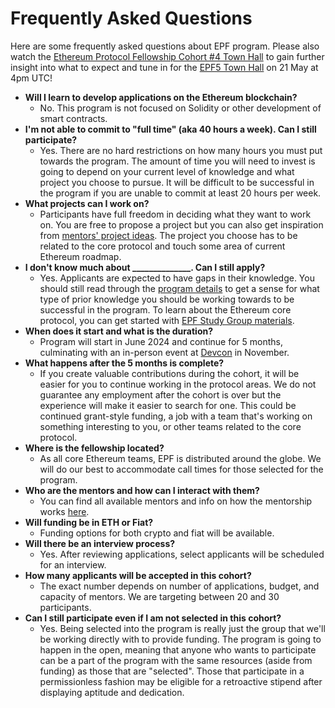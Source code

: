 # Frequently Asked Questions

Here are some frequently asked questions about EPF program. Please also watch the [Ethereum Protocol Fellowship Cohort #4 Town Hall](https://www.youtube.com/watch?v=ovwXAgP9LS8&ab_channel=EthereumFoundation) to gain further insight into what to expect and tune in for the [EPF5 Town Hall](https://www.youtube.com/watch?v=nrwKxyBIYYk&ab_channel=EthereumProtocolFellowship) on 21 May at 4pm UTC! 

- **Will I learn to develop applications on the Ethereum blockchain?**
    - No. This program is not focused on Solidity or other development of smart contracts. 
- **I'm not able to commit to "full time" (aka 40 hours a week). Can I still participate?**
    - Yes. There are no hard restrictions on how many hours you must put towards the program. The amount of time you will need to invest is going to depend on your current level of knowledge and what project you choose to pursue.  It will be difficult to be successful in the program if you are unable to commit at least 20 hours per week.
- **What projects can I work on?**
    - Participants have full freedom in deciding what they want to work on. You are free to propose a project but you can also get inspiration from [mentors' project ideas](/projects/project-ideas.md). The project you choose has to be related to the core protocol and touch some area of current Ethereum roadmap. 
- **I don't know much about ______________.  Can I still apply?**
    - Yes. Applicants are expected to have gaps in their knowledge.  You should still read through the [program details](./program-details.md) to get a sense for what type of prior knowledge you should be working towards to be successful in the program. To learn about the Ethereum core protocol, you can get started with [EPF Study Group materials](https://epf.wiki).
- **When does it start and what is the duration?**
    - Program will start in June 2024 and continue for 5 months, culminating with an in-person event at [Devcon](https://devcon.org/)  in November. 
- **What happens after the 5 months is complete?**
    - If you create valuable contributions during the cohort, it will be easier for you to continue working in the protocol areas. We do not guarantee any employment after the cohort is over but the experience will make it easier to search for one. This could be continued grant-style funding, a job with a team that's working on something interesting to you, or other teams related to the core protocol.
- **Where is the fellowship located?**
    - As all core Ethereum teams, EPF is distributed around the globe. We will do our best to accommodate call times for those selected for the program.
- **Who are the mentors and how can I interact with them?**
    - You can find all available mentors and info on how the mentorship works [here](./mentors.md).
- **Will funding be in ETH or Fiat?**
    - Funding options for both crypto and fiat will be available.
- **Will there be an interview process?**
    - Yes. After reviewing applications, select applicants will be scheduled for an interview. 
- **How many applicants will be accepted in this cohort?**
    - The exact number depends on number of applications, budget, and capacity of mentors. We are targeting between 20 and 30 participants.
- **Can I still participate even if I am not selected in this cohort?**
    - Yes. Being selected into the program is really just the group that we'll be working directly with to provide funding. The program is going to happen in the open, meaning that anyone who wants to participate can be a part of the program with the same resources (aside from funding) as those that are "selected". Those that participate in a permissionless fashion may be eligible for a retroactive stipend after displaying aptitude and dedication.
